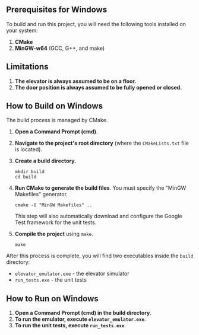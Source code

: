 ## Prerequisites for Windows

To build and run this project, you will need the following tools installed on your system:

1.  **CMake**
2.  **MinGW-w64** (GCC, G++, and make)

## Limitations

1.  **The elevator is always assumed to be on a floor.**
2.  **The door position is always assumed to be fully opened or closed.**

## How to Build on Windows

The build process is managed by CMake.

1.  **Open a Command Prompt (cmd)**.
2.  **Navigate to the project's root directory** (where the `CMakeLists.txt` file is located).
3.  **Create a build directory.**
    ```
    mkdir build
    cd build
    ```
4.  **Run CMake to generate the build files**. You must specify the "MinGW Makefiles" generator.
    ```
    cmake -G "MinGW Makefiles" ..
    ```
    This step will also automatically download and configure the Google Test framework for the unit tests.

5.  **Compile the project** using `make`.
    ```
    make
    ```

After this process is complete, you will find two executables inside the `build` directory:
* `elevator_emulator.exe` - the elevator simulator
* `run_tests.exe` - the unit tests

## How to Run on Windows
1.  **Open a Command Prompt (cmd) in the build directory**.
2.  **To run the emulator, execute `elevator_emulator.exe`**.
2.  **To run the unit tests, execute `run_tests.exe`**.
